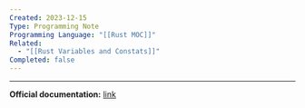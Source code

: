 ```yaml
---
Created: 2023-12-15
Type: Programming Note
Programming Language: "[[Rust MOC]]"
Related:
  - "[[Rust Variables and Constats]]"
Completed: false
---
```

---
**Official documentation:** [link](https://doc.rust-lang.org/book/ch19-01-unsafe-rust.html#accessing-or-modifying-a-mutable-static-variable)

